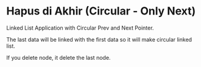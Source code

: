 # Hapus di Akhir (Circular - Only Next)
Linked List Application with Circular Prev and Next Pointer.

The last data will be linked with the first data so it will make circular linked list.

If you delete node, it delete the last node.
